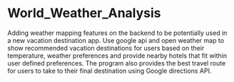 # World_Weather_Analysis

Adding weather mapping features on the backend to be potentially used in  a new vacation destination app. Use google api and open weather map  to show recommended vacation destinations for users based on their temperature, weather preferences and provide nearby hotels that fit within user defined preferences. The program also provides the best travel route for users to take to their final destination using Google directions API.  
